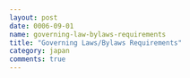 ```yaml
---
layout: post
date: 0006-09-01
name: governing-law-bylaws-requirements
title: "Governing Laws/Bylaws Requirements"
category: japan
comments: true
---
```




